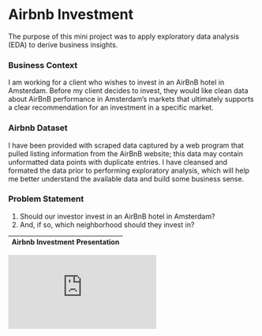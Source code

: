 # Airbnb Investment

The purpose of this mini project was to apply exploratory data analysis (EDA) to derive business insights. 

### Business Context
I am working for a client who wishes to invest in an AirBnB hotel in Amsterdam. Before my client decides to invest, they would like clean data about AirBnB performance in Amsterdam’s markets that ultimately supports a clear recommendation for an investment in a specific market.

### Airbnb Dataset
I have been provided with scraped data captured by a web program that pulled listing information from the AirBnB website; this data may contain unformatted data points with duplicate entries. I have cleansed and formated the data prior to performing exploratory analysis, which will help me better understand the available data and build some business sense.

### Problem Statement
1. Should our investor invest in an AirBnB hotel in Amsterdam?
2. And, if so, which neighborhood should they invest in?

| Airbnb Investment Presentation |
|:---:|
[![Airbnb Investment Presentation](https://github.com/fatraphael95/Airbnb-Investment/blob/672477c668e7cc31c4258d485d717a2eca25b7b2/IOD%20-%20Mini%20Project%201.pdf)](https://github.com/fatraphael95/Airbnb-Investment/blob/07fa940af771261dc69fcad43e08474ab913fb70/IOD%20-%20Mini%20Project%201.png)

